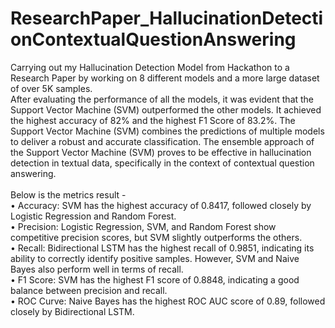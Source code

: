 # ResearchPaper_HallucinationDetectionContextualQuestionAnswering
Carrying out my Hallucination Detection Model from Hackathon to a Research Paper by working on 8 different models and a more large dataset of over 5K samples.<br>
After evaluating the performance of all the models, it was evident that the Support Vector Machine (SVM) outperformed the other models. It achieved the highest accuracy of 82% and the highest F1 Score of 83.2%. The Support Vector Machine (SVM) combines the predictions of multiple models to deliver a robust and accurate classification. The ensemble approach of the Support Vector Machine (SVM) proves to be effective in hallucination detection in textual data, specifically in the context of contextual question answering.<br><br>
Below is the metrics result - <br>
• Accuracy: SVM has the highest accuracy of 0.8417, followed closely by Logistic Regression and Random Forest.<br>
• Precision: Logistic Regression, SVM, and Random Forest show competitive precision scores, but SVM slightly outperforms the others.<br>
• Recall: Bidirectional LSTM has the highest recall of 0.9851, indicating its ability to correctly identify positive samples. However, SVM and Naive Bayes also perform well in terms of recall.<br>
• F1 Score: SVM has the highest F1 score of 0.8848, indicating a good balance between precision and recall.<br>
• ROC Curve: Naive Bayes has the highest ROC AUC score of 0.89, followed closely by Bidirectional LSTM.<br>
